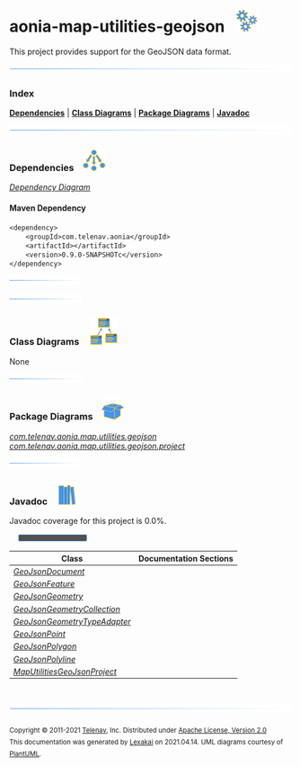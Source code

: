 # aonia-map-utilities-geojson &nbsp;&nbsp;![](documentation/images/gears-40.png)

This project provides support for the GeoJSON data format.

![](documentation/images/horizontal-line.png)

### Index



[**Dependencies**](#dependencies) | [**Class Diagrams**](#class-diagrams) | [**Package Diagrams**](#package-diagrams) | [**Javadoc**](#javadoc)

![](documentation/images/horizontal-line.png)

### Dependencies <a name="dependencies"></a> &nbsp;&nbsp; ![](documentation/images/dependencies-40.png)

[*Dependency Diagram*](documentation/diagrams/dependencies.svg)

#### Maven Dependency

    <dependency>
        <groupId>com.telenav.aonia</groupId>
        <artifactId></artifactId>
        <version>0.9.0-SNAPSHOTc</version>
    </dependency>

![](documentation/images/short-horizontal-line.png)

[//]: # (start-user-text)



[//]: # (end-user-text)

![](documentation/images/short-horizontal-line.png)

### Class Diagrams <a name="class-diagrams"></a> &nbsp; &nbsp; ![](documentation/images/diagram-48.png)

None

![](documentation/images/short-horizontal-line.png)

### Package Diagrams <a name="package-diagrams"></a> &nbsp;&nbsp; ![](documentation/images/box-40.png)

[*com.telenav.aonia.map.utilities.geojson*](documentation/diagrams/com.telenav.aonia.map.utilities.geojson.svg)  
[*com.telenav.aonia.map.utilities.geojson.project*](documentation/diagrams/com.telenav.aonia.map.utilities.geojson.project.svg)  

![](documentation/images/short-horizontal-line.png)

### Javadoc <a name="javadoc"></a> &nbsp;&nbsp; ![](documentation/images/books-40.png)

Javadoc coverage for this project is 0.0%.  
  
&nbsp; &nbsp;  ![](documentation/images/meter-0-12.png)



| Class | Documentation Sections |
|---|---|
| [*GeoJsonDocument*](https://telenav.github.io/aonia-data/javadoc/aonia.map.utilities.geojson/com/telenav/aonia/map/utilities/geojson/GeoJsonDocument.html) |  |  
| [*GeoJsonFeature*](https://telenav.github.io/aonia-data/javadoc/aonia.map.utilities.geojson/com/telenav/aonia/map/utilities/geojson/GeoJsonFeature.html) |  |  
| [*GeoJsonGeometry*](https://telenav.github.io/aonia-data/javadoc/aonia.map.utilities.geojson/com/telenav/aonia/map/utilities/geojson/GeoJsonGeometry.html) |  |  
| [*GeoJsonGeometryCollection*](https://telenav.github.io/aonia-data/javadoc/aonia.map.utilities.geojson/com/telenav/aonia/map/utilities/geojson/GeoJsonGeometryCollection.html) |  |  
| [*GeoJsonGeometryTypeAdapter*](https://telenav.github.io/aonia-data/javadoc/aonia.map.utilities.geojson/com/telenav/aonia/map/utilities/geojson/GeoJsonGeometryTypeAdapter.html) |  |  
| [*GeoJsonPoint*](https://telenav.github.io/aonia-data/javadoc/aonia.map.utilities.geojson/com/telenav/aonia/map/utilities/geojson/GeoJsonPoint.html) |  |  
| [*GeoJsonPolygon*](https://telenav.github.io/aonia-data/javadoc/aonia.map.utilities.geojson/com/telenav/aonia/map/utilities/geojson/GeoJsonPolygon.html) |  |  
| [*GeoJsonPolyline*](https://telenav.github.io/aonia-data/javadoc/aonia.map.utilities.geojson/com/telenav/aonia/map/utilities/geojson/GeoJsonPolyline.html) |  |  
| [*MapUtilitiesGeoJsonProject*](https://telenav.github.io/aonia-data/javadoc/aonia.map.utilities.geojson/com/telenav/aonia/map/utilities/geojson/project/MapUtilitiesGeoJsonProject.html) |  |  

[//]: # (start-user-text)



[//]: # (end-user-text)

<br/>

![](documentation/images/horizontal-line.png)

<sub>Copyright &#169; 2011-2021 [Telenav](http://telenav.com), Inc. Distributed under [Apache License, Version 2.0](LICENSE)</sub>  
<sub>This documentation was generated by [Lexakai](https://github.com/Telenav/lexakai) on 2021.04.14. UML diagrams courtesy
of [PlantUML](http://plantuml.com).</sub>


